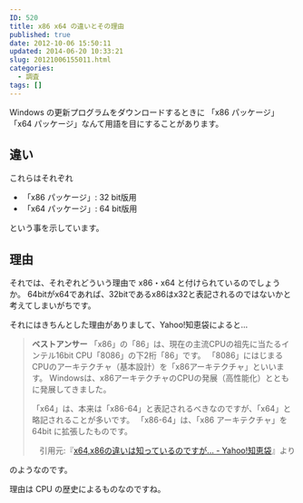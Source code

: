 ```yaml
---
ID: 520
title: x86 x64 の違いとその理由
published: true
date: 2012-10-06 15:50:11
updated: 2014-06-20 10:33:21
slug: 20121006155011.html
categories:
  - 調査
tags: []
---
```


Windows の更新プログラムをダウンロードするときに
「x86 パッケージ」「x64 パッケージ」なんて用語を目にすることがあります。

<!--more-->
<h2>違い</h2>
これらはそれぞれ
<ul>
  <li>「x86 パッケージ」: 32 bit版用</li>
  <li>「x64 パッケージ」: 64 bit版用</li>
</ul>
という事を示しています。

<h2>理由</h2>
それでは、それぞれどういう理由で x86・x64 と付けられているのでしょうか。
64bitがx64であれば、32bitであるx86はx32と表記されるのではないかと考えてしまいがちです。

それにはきちんとした理由がありまして、Yahoo!知恵袋によると…

<BLOCKQUOTE><b>ベストアンサー</b>
「x86」の「86」は、現在の主流CPUの祖先に当たるインテル16bit CPU「8086」の下2桁「86」です。
「8086」にはじまるCPUのアーキテクチャ（基本設計）を「x86アーキテクチャ」といいます。
Windowsは、x86アーキテクチャのCPUの発展（高性能化）とともに発展してきました。

「x64」は、本来は「x86-64」と表記されるべきなのですが、「x64」と略記されることが多いです。
「x86-64」は、「x86 アーキテクチャ」を 64bit に拡張したものです。

<div align="right">引用元:『<a href="http://goo.gl/zd2u0p" target="_blank">x64,x86の違いは知っているのですが... - Yahoo!知恵袋</a>』より</div></BLOCKQUOTE>
のようなのです。

理由は CPU の歴史によるものなのですね。
